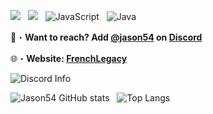 
![](https://komarev.com/ghpvc/?username=jason54jg&label=Profile%20Views&color=04aed9&style=for-the-badge) &nbsp;
![](https://img.shields.io/github/followers/jason54jg?label=Followers&color=04aed9&style=for-the-badge) &nbsp;
![JavaScript](https://img.shields.io/badge/javascript-%23323330.svg?style=for-the-badge&logo=javascript&logoColor=%23F7DF1E) &nbsp;
![Java](https://img.shields.io/badge/java-%23ED8B00.svg?style=for-the-badge&logo=openjdk&logoColor=white)

📩・**Want to reach? Add [@jason54](https://discord.com/users/238809504374980618) on [Discord](https://discord.gg/Fpm9qvKbbV)**
</a> </p>
🌐・**Website: [FrenchLegacy](https://veggafr.wixsite.com/frenchlegacy)**

![Discord Info](https://discord.c99.nl/widget/theme-3/238809504374980618.png) &nbsp;

![Jason54 GitHub stats](https://github-readme-stats.vercel.app/api?username=jason54jg&show_icons=true&theme=onedark&text_color=AFAFAF&title_color=FFFFFF&icon_color=35CF5C) &nbsp;
![Top Langs](https://github-readme-stats.vercel.app/api/top-langs/?username=jason54jg&show_icons=true&theme=onedark&text_color=AFAFAF&title_color=FFFFFF&icon_color=35CF5C&layout=compact)

